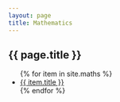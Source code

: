 ```yaml
---
layout: page
title: Mathematics
---
```


<section>
  <h1>{{ page.title }}</h1>

  <ul>
    {% for item in site.maths %}
        <li>
          <a href="{{ item.url }}">{{ item.title }}</a>
        </li>
    {% endfor %}
  </ul>
</section>